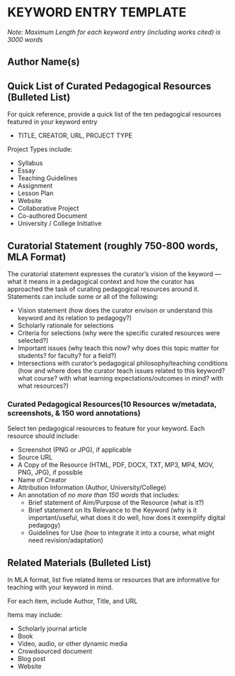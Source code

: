 # KEYWORD ENTRY TEMPLATE

*Note: Maximum Length for each keyword entry (including works cited) is 3000 words*

## Author Name(s)

## Quick List of Curated Pedagogical Resources (Bulleted List)

For quick reference, provide a quick list of the ten pedagogical resources featured in your keyword entry

* TITLE, CREATOR, URL, PROJECT TYPE

Project Types include: 
* Syllabus
* Essay
* Teaching Guidelines
* Assignment
* Lesson Plan 
* Website 
* Collaborative Project
* Co-authored Document 
* University / College Initiative 

## Curatorial Statement (roughly 750-800 words, MLA Format)

The curatorial statement expresses the curator’s vision of the keyword — what it means in a pedagogical context and how the curator has approached the task of curating pedagogical resources around it. Statements can include some or all of the following: 

* Vision statement (how does the curator envison or understand this keyword and its relation to pedagogy?)
* Scholarly rationale for selections 
* Criteria for selections (why were the specific curated resources were selected?) 
* Important issues (why teach this now? why does this topic matter for students? for faculty? for a field?) 
* Intersections with curator’s pedagogical philosophy/teaching conditions (how and where does the curator teach issues related to this keyword? what course? with what learning expectations/outcomes in mind? with what resources?) 

### Curated Pedagogical Resources(10 Resources w/metadata, screenshots, & 150 word annotations)

Select ten pedagogical resources to feature for your keyword. Each resource should include: 

* Screenshot (PNG or JPG), if applicable 
* Source URL 
* A Copy of the Resource (HTML, PDF, DOCX, TXT, MP3, MP4, MOV, PNG, JPG), if possible 
* Name of Creator
* Attribution Information (Author, University/College) 
* An annotation of _no more than 150 words_ that includes:
	* Brief statement of Aim/Purpose of the Resource (what is it?) 
	* Brief statement on Its Relevance to the Keyword (why is it important/useful, what does it do well, how does it exemplify digital pedagogy) 
	* Guidelines for Use (how to integrate it into a course, what might need revision/adaptation)

## Related Materials (Bulleted List)

In MLA format, list five related items or resources that are informative for teaching with your keyword in mind.

For each item, include Author, Title, and URL

Items may include: 
* Scholarly journal article
* Book 
* Video, audio, or other dynamic media
* Crowdsourced document 
* Blog post 
* Website

